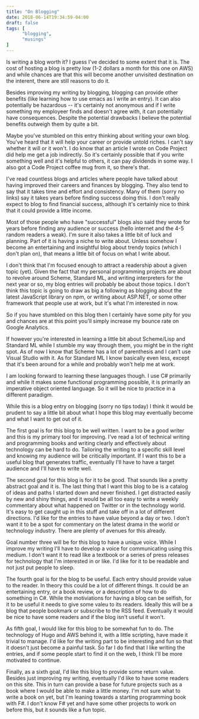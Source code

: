 ```yaml
---
title: "On Blogging"
date: 2018-06-14T19:34:59-04:00
draft: false
tags: [
      "blogging",
      "musings"
]
---
```



Is writing a blog worth it?  I guess I've decided to some extent that
it is.  The cost of hosting a blog is pretty low (1-2 dollars a month
for this one on AWS) and while chances are that this will become another
unvisited destination on the interent, there are still reasons to do it.

Besides improving my writing by blogging, blogging can provide other
benefits (like learning how to use emacs as I write an entry).  It can
also potentially be hazardous -- it's certainly not anonymous and if I
write something my employeer finds and doesn't agree with, it can
potentially have consequences.  Despite the potential drawbacks I
believe the potential benefits outweigh them by quite a bit.

Maybe you've stumbled on this entry thinking about writing your own
blog.  You've heard that it will help your career or provide untold
riches.  I can't say whether it will or it won't.  I do know that an
article I wrote on Code Project did help me get a job indirectly.  So
it's certainly possible that if you write something well and it's
helpful to others, it can pay dividends in some way.  I also got a
Code Project coffee mug from it, so there's that.  

I've read countless blogs and articles where people have talked about
having improved their careers and finances by blogging.  They also
tend to say that it takes time and effort and consistency.  Many of
them (sorry no links) say it takes years before finding success doing
this.  I don't really expect to blog to find financial success,
although it's certainly nice to think that it could provide a little
income.

Most of those people who have "successful" blogs also said they wrote
for years before finding any audience or success (hello internet and
the 4-5 random readers a weak).  I'm sure it also takes a little bit
of luck and planning.  Part of it is having a niche to write about.
Unless somehow I become an entertaining and insightful blog about
trendy topics (which I don't plan on), that means a little bit of
focus on what I write about.

I don't think that I'm focused enough to attract a readership about a
given topic (yet).  Given the fact that my personal programming
projects are about to revolve around Scheme, Standard ML, and writing
interpreters for the next year or so, my blog entries will probably be
about those topics.  I don't think this topic is going to draw as big
a following as blogging about the latest JavaScript library on
npm, or writing about ASP.NET, or some other framework that people use
at work, but it's what I'm interested in now.

So if you have stumbled on this blog then I certainly have some pity
for you and chances are at this point you'll simply increase my bounce
rate on Google Analytics.

If however you're interested in learning a little bit about
Scheme/Lisp and Standard ML while I stumble my way through them, you
might be in the right spot.  As of now I know that Scheme has a lot
of parenthesis and I can't use Visual Studio with it.  As for Standard
ML I know basically even less, except that it's been around for a
while and probably won't help me at work.

I am looking forward to learning these languages though.  I use C#
primarily and while it makes some functional programming possible, it
is primarily an imperative object oriented language.  So it will be
nice to practice in a different paradigm.

While this is a blog entry on blogging (sorry no tips today) I
think it would be prudent to say a little bit about what I hope this
blog may eventually become and what I want to get out of it.

The first goal is for this blog to be well written.  I want to be a
good writer and this is my primary tool for improving.  I've read a
lot of technical writing and programming books and writing clearly and
effectively about technology can be hard to do.  Tailoring the writing
to a specific skill level and knowing my audience will be critically
important.  If I want this to be a useful blog that generates traffic,
eventually I'll have to have a target audience and I'll have to write
well.

The second goal for this blog is for it to be good.  That sounds like
a pretty abstract goal and it is.  The last thing that I want this
blog to be is a catalog of ideas and paths I started down and never
finished.  I get distracted easily by new and shiny things, and
it would be all too easy to write a weekly commentary about what
happened on Twitter or in the technology world.  It's easy to get
caught up in this stuff and take off in a lot of different
directions.  I'd like for the entries to have value beyond a day or
two.  I don't want it to be a spot for commentary on the latest drama
in the world or technology industry.  There are plenty of avenues for
this already.

Goal number three will be for this blog to have a unique voice.  While
I improve my writing I'll have to develop a voice for communicating
using this medium.  I don't want it to read like a textbook or a
series of press releases for technology that I'm interested in or
like.  I'd like for it to be readable and not just put people to
sleep.

The fourth goal is for the blog to be useful.  Each entry should
provide value to the reader.  In theory this could be a lot of
different things.  It could be an entertaining entry, or a book
review, or a description of how to do something in C#.  While the
motiviations for having a blog can be selfish, for it to be useful it
needs to give some valeu to its readers.  Ideally this will be a blog
that people bookmark or subscribe to the RSS feed.  Eventually it
would be nice to have some readers and if the blog isn't useful it
won't.

As fifth goal, I would like for this blog to be somewhat fun
to do.  The technology of Hugo and AWS behind it, with a little
scripting, have made it trivial to manage.  I'd like for the writing
part to be interesting and fun so that it doesn't just become a
painful task.  So far I do find that I like writing the entries, and
if some people start to find it on the web, I think I'll be more
motivated to continue.

Finally, as a sixth goal, I'd like this blog to provide some return
value.  Besides just improving my writing, eventually I'd like to have
some readers on this site.  This in turn can provide a base for future
projects such as a book where I would be able to make a little money.
I'm not sure what to write a book on yet, but I'm leaning towards a
starting programming book with F#.  I don't know F# yet and have some
other projects to work on before this, but it sounds like a fun topic.










